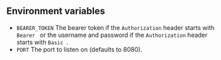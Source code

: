 

## Environment variables
* `BEARER_TOKEN` The bearer token if the `Authorization` header starts with `Bearer ` or the username and password if the `Authorization` header starts with `Basic `.
* `PORT` The port to listen on (defaults to 8080).
